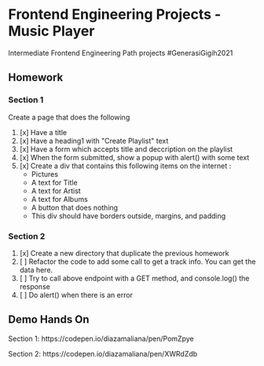 # Frontend Engineering Projects - Music Player
Intermediate Frontend Engineering Path projects #GenerasiGigih2021

## Homework
### Section 1
Create a page that does the following
1. [x] Have a title 
2. [x] Have a heading1 with "Create Playlist" text 
3. [x] Have a form which accepts title and deccription on the playlist 
4. [x] When the form submitted, show a popup with alert() with some text 
5. [x] Create a div that contains this following items on the internet :
    * Pictures
    * A text for Title
    * A text for Artist
    * A text for Albums
    * A button that does nothing
    * This div should have borders outside, margins, and padding
### Section 2
1. [x] Create a new directory that duplicate the previous homework
2. [ ] Refactor the code to add some call to get a track info. You can get the data here.
3. [ ] Try to call above endpoint with a GET method, and console.log() the response
4. [ ] Do alert() when there is an error
    

## Demo Hands On
<p> Section 1: https://codepen.io/diazamaliana/pen/PomZpye
<p> Section 2: https://codepen.io/diazamaliana/pen/XWRdZdb


